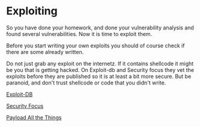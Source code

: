# Exploiting

So you have done your homework, and done your vulnerability analysis and found several vulnerabilities. Now it is time to exploit them.

Before you start writing your own exploits you should of course check if there are some already written.

Do not just grab any exploit on the internetz. If it contains shellcode it might be you that is getting hacked. On Exploit-db and Security focus they vet the exploits before they are published so it is at least a bit more secure. But be paranoid, and don't trust shellcode or code that you didn't write. 

[Exploit-DB](https://www.exploit-db.com)

[Security Focus](http://www.securityfocus.com/)

[Payload All the Things](https://github.com/swisskyrepo/PayloadsAllTheThings)
